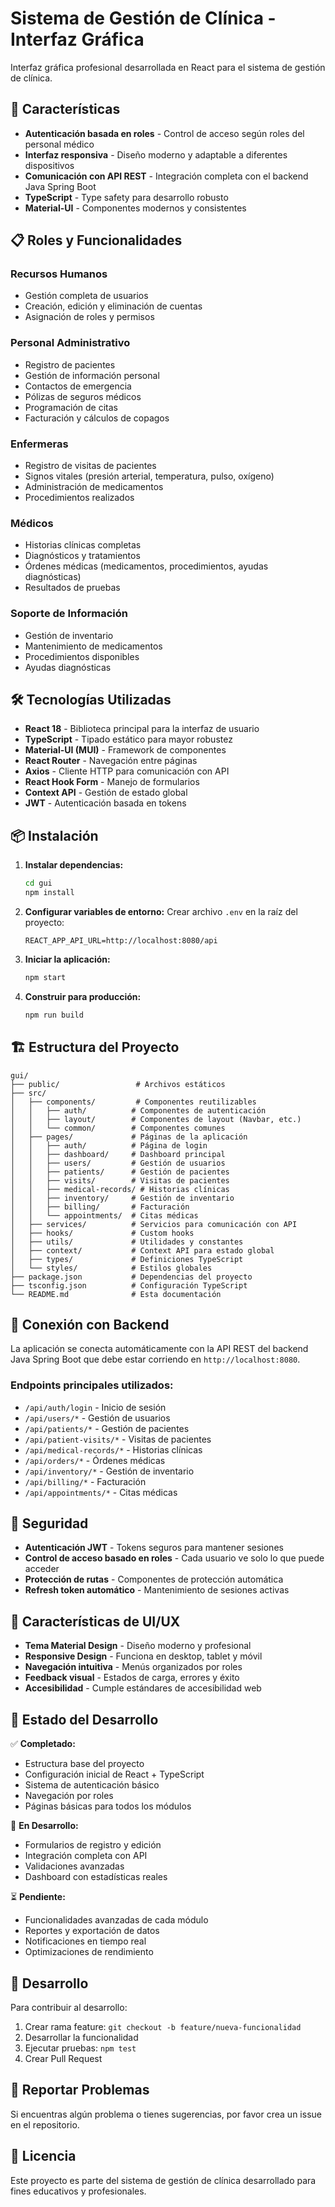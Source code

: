 # Sistema de Gestión de Clínica - Interfaz Gráfica

Interfaz gráfica profesional desarrollada en React para el sistema de gestión de clínica.

## 🚀 Características

- **Autenticación basada en roles** - Control de acceso según roles del personal médico
- **Interfaz responsiva** - Diseño moderno y adaptable a diferentes dispositivos
- **Comunicación con API REST** - Integración completa con el backend Java Spring Boot
- **TypeScript** - Type safety para desarrollo robusto
- **Material-UI** - Componentes modernos y consistentes

## 📋 Roles y Funcionalidades

### Recursos Humanos
- Gestión completa de usuarios
- Creación, edición y eliminación de cuentas
- Asignación de roles y permisos

### Personal Administrativo
- Registro de pacientes
- Gestión de información personal
- Contactos de emergencia
- Pólizas de seguros médicos
- Programación de citas
- Facturación y cálculos de copagos

### Enfermeras
- Registro de visitas de pacientes
- Signos vitales (presión arterial, temperatura, pulso, oxígeno)
- Administración de medicamentos
- Procedimientos realizados

### Médicos
- Historias clínicas completas
- Diagnósticos y tratamientos
- Órdenes médicas (medicamentos, procedimientos, ayudas diagnósticas)
- Resultados de pruebas

### Soporte de Información
- Gestión de inventario
- Mantenimiento de medicamentos
- Procedimientos disponibles
- Ayudas diagnósticas

## 🛠️ Tecnologías Utilizadas

- **React 18** - Biblioteca principal para la interfaz de usuario
- **TypeScript** - Tipado estático para mayor robustez
- **Material-UI (MUI)** - Framework de componentes
- **React Router** - Navegación entre páginas
- **Axios** - Cliente HTTP para comunicación con API
- **React Hook Form** - Manejo de formularios
- **Context API** - Gestión de estado global
- **JWT** - Autenticación basada en tokens

## 📦 Instalación

1. **Instalar dependencias:**
   ```bash
   cd gui
   npm install
   ```

2. **Configurar variables de entorno:**
   Crear archivo `.env` en la raíz del proyecto:
   ```env
   REACT_APP_API_URL=http://localhost:8080/api
   ```

3. **Iniciar la aplicación:**
   ```bash
   npm start
   ```

4. **Construir para producción:**
   ```bash
   npm run build
   ```

## 🏗️ Estructura del Proyecto

```
gui/
├── public/                 # Archivos estáticos
├── src/
│   ├── components/         # Componentes reutilizables
│   │   ├── auth/          # Componentes de autenticación
│   │   ├── layout/        # Componentes de layout (Navbar, etc.)
│   │   └── common/        # Componentes comunes
│   ├── pages/             # Páginas de la aplicación
│   │   ├── auth/          # Página de login
│   │   ├── dashboard/     # Dashboard principal
│   │   ├── users/         # Gestión de usuarios
│   │   ├── patients/      # Gestión de pacientes
│   │   ├── visits/        # Visitas de pacientes
│   │   ├── medical-records/ # Historias clínicas
│   │   ├── inventory/     # Gestión de inventario
│   │   ├── billing/       # Facturación
│   │   └── appointments/  # Citas médicas
│   ├── services/          # Servicios para comunicación con API
│   ├── hooks/             # Custom hooks
│   ├── utils/             # Utilidades y constantes
│   ├── context/           # Context API para estado global
│   ├── types/             # Definiciones TypeScript
│   └── styles/            # Estilos globales
├── package.json           # Dependencias del proyecto
├── tsconfig.json          # Configuración TypeScript
└── README.md              # Esta documentación
```

## 🔗 Conexión con Backend

La aplicación se conecta automáticamente con la API REST del backend Java Spring Boot que debe estar corriendo en `http://localhost:8080`.

### Endpoints principales utilizados:
- `/api/auth/login` - Inicio de sesión
- `/api/users/*` - Gestión de usuarios
- `/api/patients/*` - Gestión de pacientes
- `/api/patient-visits/*` - Visitas de pacientes
- `/api/medical-records/*` - Historias clínicas
- `/api/orders/*` - Órdenes médicas
- `/api/inventory/*` - Gestión de inventario
- `/api/billing/*` - Facturación
- `/api/appointments/*` - Citas médicas

## 🔐 Seguridad

- **Autenticación JWT** - Tokens seguros para mantener sesiones
- **Control de acceso basado en roles** - Cada usuario ve solo lo que puede acceder
- **Protección de rutas** - Componentes de protección automática
- **Refresh token automático** - Mantenimiento de sesiones activas

## 🎨 Características de UI/UX

- **Tema Material Design** - Diseño moderno y profesional
- **Responsive Design** - Funciona en desktop, tablet y móvil
- **Navegación intuitiva** - Menús organizados por roles
- **Feedback visual** - Estados de carga, errores y éxito
- **Accesibilidad** - Cumple estándares de accesibilidad web

## 🚧 Estado del Desarrollo

✅ **Completado:**
- Estructura base del proyecto
- Configuración inicial de React + TypeScript
- Sistema de autenticación básico
- Navegación por roles
- Páginas básicas para todos los módulos

🔄 **En Desarrollo:**
- Formularios de registro y edición
- Integración completa con API
- Validaciones avanzadas
- Dashboard con estadísticas reales

⏳ **Pendiente:**
- Funcionalidades avanzadas de cada módulo
- Reportes y exportación de datos
- Notificaciones en tiempo real
- Optimizaciones de rendimiento

## 📝 Desarrollo

Para contribuir al desarrollo:

1. Crear rama feature: `git checkout -b feature/nueva-funcionalidad`
2. Desarrollar la funcionalidad
3. Ejecutar pruebas: `npm test`
4. Crear Pull Request

## 🐛 Reportar Problemas

Si encuentras algún problema o tienes sugerencias, por favor crea un issue en el repositorio.

## 📄 Licencia

Este proyecto es parte del sistema de gestión de clínica desarrollado para fines educativos y profesionales.
